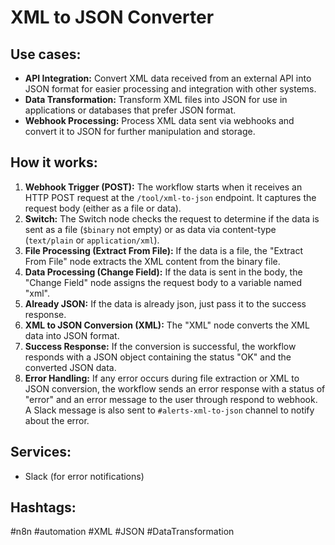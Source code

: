 # XML to JSON Converter

## Use cases:

- **API Integration:** Convert XML data received from an external API into JSON format for easier processing and integration with other systems.
- **Data Transformation:** Transform XML files into JSON for use in applications or databases that prefer JSON format.
- **Webhook Processing:** Process XML data sent via webhooks and convert it to JSON for further manipulation and storage.

## How it works:

1.  **Webhook Trigger (POST):** The workflow starts when it receives an HTTP POST request at the `/tool/xml-to-json` endpoint. It captures the request body (either as a file or data).
2.  **Switch:** The Switch node checks the request to determine if the data is sent as a file (`$binary` not empty) or as data via content-type (`text/plain` or `application/xml`).
3.  **File Processing (Extract From File):** If the data is a file, the "Extract From File" node extracts the XML content from the binary file.
4.  **Data Processing (Change Field):** If the data is sent in the body, the "Change Field" node assigns the request body to a variable named "xml".
5.  **Already JSON:** If the data is already json, just pass it to the success response.
6.  **XML to JSON Conversion (XML):** The "XML" node converts the XML data into JSON format.
7.  **Success Response:** If the conversion is successful, the workflow responds with a JSON object containing the status "OK" and the converted JSON data.
8.  **Error Handling:** If any error occurs during file extraction or XML to JSON conversion, the workflow sends an error response with a status of "error" and an error message to the user through respond to webhook. A Slack message is also sent to `#alerts-xml-to-json` channel to notify about the error.

## Services:

- Slack (for error notifications)

## Hashtags:

#n8n #automation #XML #JSON #DataTransformation
